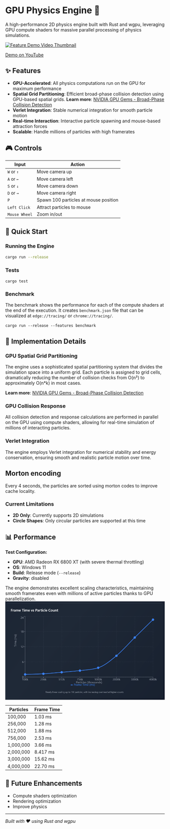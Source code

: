 # GPU Physics Engine 🚀

A high-performance 2D physics engine built with Rust and wgpu, leveraging GPU compute shaders for massive parallel processing of physics simulations.

[![Feature Demo Video Thumbnail](images/image.png)](https://www.youtube.com/watch?v=TxYFeai6B9Q)

[Demo on YouTube](https://www.youtube.com/watch?v=TxYFeai6B9Q)


## ✨ Features

- **GPU-Accelerated**: All physics computations run on the GPU for maximum performance
- **Spatial Grid Partitioning**: Efficient broad-phase collision detection using GPU-based spatial grids. **Learn more**: [NVIDIA GPU Gems - Broad-Phase Collision Detection](https://developer.nvidia.com/gpugems/gpugems3/part-v-physics-simulation/chapter-32-broad-phase-collision-detection-cuda)
- **Verlet Integration**: Stable numerical integration for smooth particle motion
- **Real-time Interaction**: Interactive particle spawning and mouse-based attraction forces
- **Scalable**: Handle millions of particles with high framerates

## 🎮 Controls

| Input | Action |
|-------|--------|
| `W` or `↑` | Move camera up |
| `A` or `←` | Move camera left |
| `S` or `↓` | Move camera down |
| `D` or `→` | Move camera right |
| `P` | Spawn 100 particles at mouse position |
| `Left Click` | Attract particles to mouse |
| `Mouse Wheel` | Zoom in/out |

## 🚀 Quick Start
### Running the Engine
```bash
cargo run --release
```
### Tests
```
cargo test
```

### Benchmark
The benchmark shows the performance for each of the compute shaders at the end of the execution. It creates `benchmark.json` file that can be visualized at `edge://tracing/` or `chrome://tracing/`. 
```
cargo run --release --features benchmark
```


## 🔧 Implementation Details

### GPU Spatial Grid Partitioning
The engine uses a sophisticated spatial partitioning system that divides the simulation space into a uniform grid. Each particle is assigned to grid cells, dramatically reducing the number of collision checks from O(n²) to approximately O(n*k) in most cases.

**Learn more**: [NVIDIA GPU Gems - Broad-Phase Collision Detection](https://developer.nvidia.com/gpugems/gpugems3/part-v-physics-simulation/chapter-32-broad-phase-collision-detection-cuda)

### GPU Collision Response
All collision detection and response calculations are performed in parallel on the GPU using compute shaders, allowing for real-time simulation of millions of interacting particles.

### Verlet Integration
The engine employs Verlet integration for numerical stability and energy conservation, ensuring smooth and realistic particle motion over time.

## Morton encoding
Every 4 seconds, the particles are sorted using morton codes to improve cache locality. 

### Current Limitations
- **2D Only**: Currently supports 2D simulations
- **Circle Shapes**: Only circular particles are supported at this time

## 📊 Performance

**Test Configuration:**
- **GPU**: AMD Radeon RX 6800 XT (with severe thermal throttling)
- **OS**: Windows 11
- **Build**: Release mode (`--release`)
- **Gravity**: disabled

The engine demonstrates excellent scaling characteristics, maintaining smooth framerates even with millions of active particles thanks to GPU parallelization.
![Performance Graph](./images/performance_graph.png)

| Particles | Frame Time |
|-----------|------------|
| 100,000   | 1.03 ms    |
| 256,000   | 1.28 ms    |
| 512,000   | 1.88 ms    |
| 756,000   | 2.53 ms    |
| 1,000,000 | 3.66 ms    |
| 2,000,000 | 8.417 ms   |
| 3,000,000 | 15.62 ms   |
| 4,000,000 | 22.70 ms   |

## 🔮 Future Enhancements

- Compute shaders optimization
- Rendering optimization
- Improve physics


---

*Built with ❤️ using Rust and wgpu*
